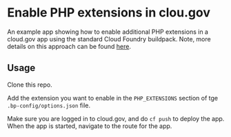 # Enable PHP extensions in clou.gov

An example app showing how to enable additional PHP extensions in a cloud.gov app using the standard Cloud Foundry buildpack. Note, more details on this approach can be found [here](https://docs.cloudfoundry.org/buildpacks/php/gsg-php-config.html#options).

## Usage

Clone this repo.

Add the extension you want to enable in the `PHP_EXTENSIONS` section of tge `.bp-config/options.json` file.

Make sure you are logged in to cloud.gov, and do `cf push` to deploy the app. When the app is started, navigate to the route for the app. 